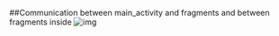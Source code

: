 
##Communication between main_activity and fragments and between fragments inside
![img](https://user-images.githubusercontent.com/73010204/103456033-a8786500-4d35-11eb-8a9e-dbd6c04ea3f4.png)
